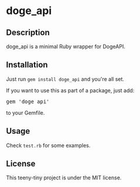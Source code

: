 # doge_api

## Description
doge_api is a minimal Ruby wrapper for DogeAPI.

## Installation
Just run `gem install doge_api` and you're all set.

If you want to use this as part of a package, just add:
<pre>
gem 'doge_api'
</pre>
to your Gemfile.

## Usage
Check `test.rb` for some examples.

## License
This teeny-tiny project is under the MIT license.